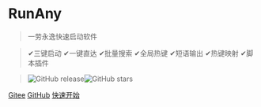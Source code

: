 <!-- ![logo](/assets/images/RunAny.svg ':size=100x100') -->

# RunAny


> 一劳永逸快速启动软件

> ✔三键启动 ✔一键直达 ✔批量搜索 ✔全局热键 ✔短语输出 ✔热键映射 ✔脚本插件

> ![GitHub release](https://img.shields.io/github/release/hui-Zz/RunAny.svg?style=for-the-badge&logo=github)![GitHub stars](https://img.shields.io/github/stars/hui-Zz/RunAny.svg?style=for-the-badge)

[Gitee](https://gitee.com/hui-Zz/RunAny)
[GitHub](https://github.com/hui-Zz/RunAny)
[快速开始](/quick-start)
